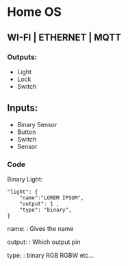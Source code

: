 # Home OS
## WI-FI | ETHERNET | MQTT
### Outputs:
- Light
- Lock
- Switch
## Inputs:
- Binary Sensor
- Button
- Switch
- Sensor


### Code
 Binary Light:
```
"light": {
    "name":"LOREM IPSUM",
    "output": 1 ,
    "type": "binary",
}
```
name:
: Gives the name

output:
: Which output pin

type:
: binary
RGB
RGBW
etc...
